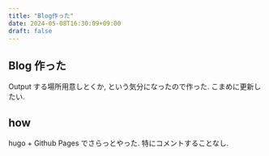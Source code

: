 ```yaml
---
title: "Blog作った"
date: 2024-05-08T16:30:09+09:00
draft: false
---
```


## Blog 作った
Output する場所用意しとくか, という気分になったので作った.
こまめに更新したい.

## how
hugo + Github Pages でさらっとやった.
特にコメントすることなし.

